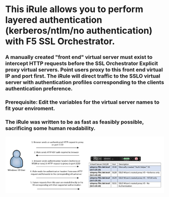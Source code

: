 # This iRule allows you to perform layered authentication (kerberos/ntlm/no authentication) with F5 SSL Orchestrator. 
### A manually created "front end" virtual server must exist to intercept HTTP requests before the SSL Orchestrator Explicit proxy virtual servers. Point users proxy to this front end virtual IP and port first. The iRule will direct traffic to the SSLO virtual server with authentication profiles corresponding to the clients authentication preference.  
### Prerequisite: Edit the variables for the virtual server names to fit your enviroment. 
### The iRule was written to be as fast as feasibly possible, sacrificing some human readability.  
![iRule Workflow](https://raw.githubusercontent.com/megamattzilla/iRules/master/SSLO_AuthHelper/irule_flow.png)
